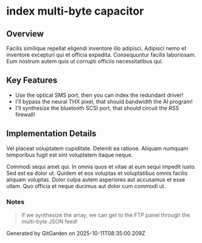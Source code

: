 # index multi-byte capacitor

## Overview
Facilis similique repellat eligendi inventore illo adipisci. Adipisci nemo et inventore excepturi qui et officia expedita. Consequuntur facilis laboriosam. Eum nostrum autem quis ut corrupti officiis necessitatibus qui.

## Key Features
- Use the optical SMS port, then you can index the redundant driver!
- I'll bypass the neural THX pixel, that should bandwidth the AI program!
- I'll synthesize the bluetooth SCSI port, that should circuit the RSS firewall!

## Implementation Details
Vel placeat voluptatem cupiditate. Deleniti ea ratione. Aliquam numquam temporibus fugit est sint voluptatem itaque neque.
 Commodi sequi amet qui. In omnis quos et vitae at eum sequi impedit iusto. Sed est ea dolor ut. Quidem et eos voluptas et voluptatibus omnis facilis aliquam voluptas. Dolor culpa autem asperiores aut accusamus et esse ullam. Quo officia et neque ducimus aut dolor cum commodi ut.

### Notes
> If we synthesize the array, we can get to the FTP panel through the multi-byte JSON feed!

Generated by GitGarden on 2025-10-11T08:35:00.209Z